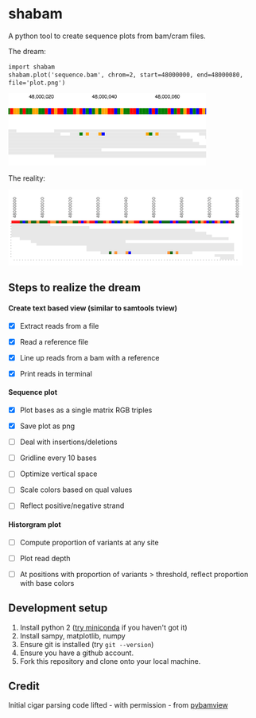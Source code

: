 # shabam
A python tool to create sequence plots from bam/cram files.

The dream:

```
import shabam
shabam.plot('sequence.bam', chrom=2, start=48000000, end=48000080, file='plot.png')
```

![The dream](/dream.png?raw=true)

The reality:

![Reality](/reality.png?raw=true)

## Steps to realize the dream

#### Create text based view (similar to samtools tview)
- [x] Extract reads from a file
- [x] Read a reference file
- [x] Line up reads from a bam with a reference
- [x] Print reads in terminal


#### Sequence plot
- [x] Plot bases as a single matrix RGB triples
- [x] Save plot as png
- [ ] Deal with insertions/deletions
- [ ] Gridline every 10 bases
- [ ] Optimize vertical space
- [ ] Scale colors based on qual values
- [ ] Reflect positive/negative strand


#### Historgram plot
- [ ] Compute proportion of variants at any site
- [ ] Plot read depth
- [ ] At positions with proportion of variants > threshold, reflect proportion with base colors


## Development setup
1. Install python 2 ([try miniconda](http://conda.pydata.org/miniconda.html) if you haven't got it)
2. Install sampy, matplotlib, numpy
3. Ensure git is installed (try `git --version`)
4. Ensure you have a github account.
5. Fork this repository and clone onto your local machine.


## Credit
Initial cigar parsing code lifted - with permission - from [pybamview](https://github.com/mgymrek/pybamview)
